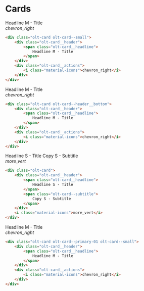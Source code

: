 # Cards

<div class="olt-card olt-card--small">
    <div class="olt-card__header">
        <span class="olt-card__headline">
            Headline M - Title
        </span>
    </div>
    <div class="olt-card__actions">
        <i class="material-icons">chevron_right</i>
    </div>
</div>

```html
<div class="olt-card olt-card--small">
    <div class="olt-card__header">
        <span class="olt-card__headline">
            Headline M - Title
        </span>
    </div>
    <div class="olt-card__actions">
        <i class="material-icons">chevron_right</i>
    </div>
</div>
```

<div class="olt-card olt-card--header__bottom">
    <div class="olt-card__header">
        <span class="olt-card__headline">
            Headline M - Title
        </span>
    </div>
    <div class="olt-card__actions">
        <i class="material-icons">chevron_right</i>
    </div>
</div>

```html
<div class="olt-card olt-card--header__bottom">
    <div class="olt-card__header">
        <span class="olt-card__headline">
            Headline M - Title
        </span>
    </div>
    <div class="olt-card__actions">
        <i class="material-icons">chevron_right</i>
    </div>
</div>
```

<div class="olt-card">
    <div class="olt-card__header">
        <span class="olt-card__headline">
            Headline S - Title
        </span>
        <span class="olt-card--subtitle">
            Copy S - Subtitle
        </span>
    </div>
    <i class="material-icons">more_vert</i>
</div>

```html
<div class="olt-card">
    <div class="olt-card__header">
        <span class="olt-card__headline">
            Headline S - Title
        </span>
        <span class="olt-card--subtitle">
            Copy S - Subtitle
        </span>
    </div>
    <i class="material-icons">more_vert</i>
</div>
```

<div class="olt-card olt-card--primary-01 olt-card--small">
    <div class="olt-card__header">
        <span class="olt-card__headline">
            Headline M - Title
        </span>
    </div>
    <div class="olt-card__actions">
        <i class="material-icons">chevron_right</i>
    </div>
</div>

```html
<div class="olt-card olt-card--primary-01 olt-card--small">
    <div class="olt-card__header">
        <span class="olt-card__headline">
            Headline M - Title
        </span>
    </div>
    <div class="olt-card__actions">
        <i class="material-icons">chevron_right</i>
    </div>
</div>
```
